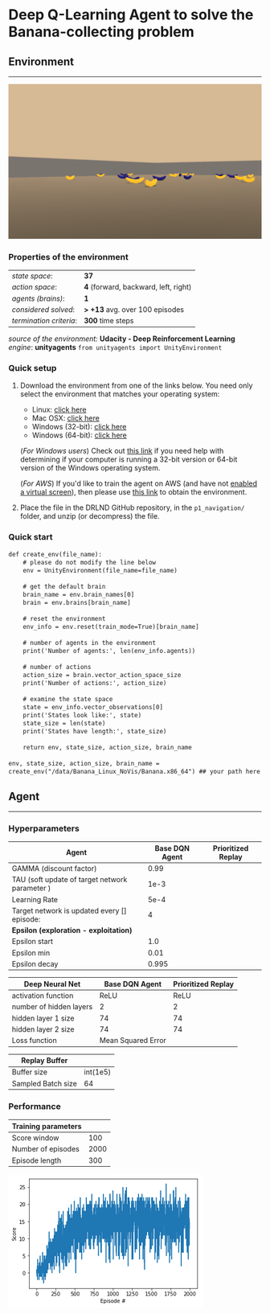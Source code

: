 # Deep Q-Learning Agent to solve the Banana-collecting problem



## Environment
---
![Environment Screenshot](banana_screenshot.png)
### Properties of the environment
|                |        | 
| -------------- | ------ |
| _state space_: | __37__ |
| _action space_: | __4__ (forward, backward, left, right) |
| _agents (brains)_: | __1__ |
| _considered solved_: | __> +13__ avg. over 100 episodes |
| _termination criteria_:| __300__ time steps | 


_source of the environment:_ __Udacity - Deep Reinforcement Learning__
_engine_: __unityagents__ `from unityagents import UnityEnvironment`


### Quick setup

1. Download the environment from one of the links below.  You need only select the environment that matches your operating system:
    - Linux: [click here](https://s3-us-west-1.amazonaws.com/udacity-drlnd/P1/Banana/Banana_Linux.zip)
    - Mac OSX: [click here](https://s3-us-west-1.amazonaws.com/udacity-drlnd/P1/Banana/Banana.app.zip)
    - Windows (32-bit): [click here](https://s3-us-west-1.amazonaws.com/udacity-drlnd/P1/Banana/Banana_Windows_x86.zip)
    - Windows (64-bit): [click here](https://s3-us-west-1.amazonaws.com/udacity-drlnd/P1/Banana/Banana_Windows_x86_64.zip)
    
    (_For Windows users_) Check out [this link](https://support.microsoft.com/en-us/help/827218/how-to-determine-whether-a-computer-is-running-a-32-bit-version-or-64) if you need help with determining if your computer is running a 32-bit version or 64-bit version of the Windows operating system.

    (_For AWS_) If you'd like to train the agent on AWS (and have not [enabled a virtual screen](https://github.com/Unity-Technologies/ml-agents/blob/master/docs/Training-on-Amazon-Web-Service.md)), then please use [this link](https://s3-us-west-1.amazonaws.com/udacity-drlnd/P1/Banana/Banana_Linux_NoVis.zip) to obtain the environment.

2. Place the file in the DRLND GitHub repository, in the `p1_navigation/` folder, and unzip (or decompress) the file. 

### Quick start
    def create_env(file_name):
        # please do not modify the line below
        env = UnityEnvironment(file_name=file_name)

        # get the default brain
        brain_name = env.brain_names[0]
        brain = env.brains[brain_name]

        # reset the environment
        env_info = env.reset(train_mode=True)[brain_name]

        # number of agents in the environment
        print('Number of agents:', len(env_info.agents))

        # number of actions
        action_size = brain.vector_action_space_size
        print('Number of actions:', action_size)

        # examine the state space 
        state = env_info.vector_observations[0]
        print('States look like:', state)
        state_size = len(state)
        print('States have length:', state_size)
        
        return env, state_size, action_size, brain_name

    env, state_size, action_size, brain_name = create_env("/data/Banana_Linux_NoVis/Banana.x86_64") ## your path here



## Agent
---
### Hyperparameters

| Agent                                      | Base DQN Agent      | Prioritized Replay  |
|------------------------------------------------|-------|---|
| GAMMA (discount factor)                        | 0.99  |   |
| TAU (soft update of target network parameter ) | 1e-3  |   |
| Learning Rate                                  | 5e-4  |   |
| Target network is updated every [] episode:    | 4     |   |
| __Epsilon (exploration - exploitation)__          |       |   |
| Epsilon start                                  | 1.0   |   |
| Epsilon min                                    | 0.01  |   |
| Epsilon decay                                  | 0.995 |   |

| Deep Neural Net         | Base DQN Agent     | Prioritized Replay |
|-------------------------|--------------------|--------------------|
| activation function     | ReLU               | ReLU               |
| number of hidden layers | 2                  | 2                  |
| hidden layer 1 size     | 74                 | 74                 |
| hidden layer 2 size     | 74                 | 74                 |
| Loss function           | Mean Squared Error |                    |


| Replay Buffer |          |
|---------------|----------|
| Buffer size   | int(1e5) |
| Sampled Batch size    | 64       |




### Performance

| Training parameters |      |
|---------------------|------|
| Score window        | 100  |
| Number of episodes  | 2000 |
| Episode length      | 300  |

![Score to number of episodes](performance_100_2000_300_dqn_base.png)

